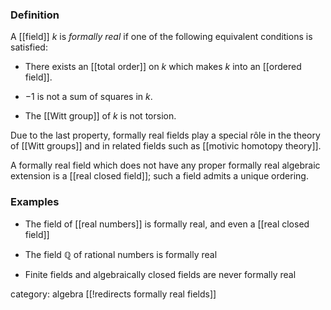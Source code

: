 ### Definition

A [[field]] $k$ is *formally real* if one of the following equivalent conditions is satisfied:

* There exists an [[total order]] on $k$ which makes $k$ into an [[ordered field]].

* $-1$ is not a sum of squares in $k$.

* The [[Witt group]] of $k$ is not torsion.

Due to the last property, formally real fields play a special rôle in the theory of [[Witt groups]] and in related fields such as [[motivic homotopy theory]].

A formally real field which does not have any proper formally real algebraic extension is a [[real closed field]]; such a field admits a unique ordering.

### Examples

* The field of [[real numbers]] is formally real, and even a [[real closed field]]

* The field $\mathbb{Q}$ of rational numbers is formally real

* Finite fields and algebraically closed fields are never formally real

category: algebra
[[!redirects formally real fields]]